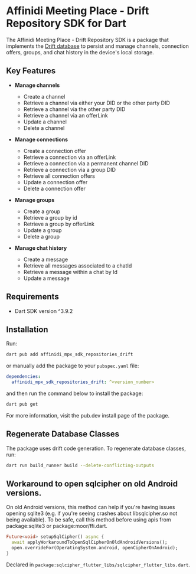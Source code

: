 # Affinidi Meeting Place - Drift Repository SDK for Dart

The Affinidi Meeting Place - Drift Repository SDK is a package that implements the [Drift database](https://pub.dev/packages/drift) to persist and manage channels, connection offers, groups, and chat history in the device's local storage.

## Key Features

- **Manage channels**
    - Create a channel
    - Retrieve a channel via either your DID or the other party DID
    - Retrieve a channel via the other party DID
    - Retrieve a channel via an offerLink
    - Update a channel
    - Delete a channel

- **Manage connections**
  - Create a connection offer
  - Retrieve a connection via an offerLink
  - Retrieve a connection via a permanent channel DID
  - Retrieve a connection via a group DID
  - Retrieve all connection offers
  - Update a connection offer
  - Delete a connection offer
  
- **Manage groups**
  - Create a group
  - Retrieve a group by id
  - Retrieve a group by offerLink
  - Update a group
  - Delete a group

- **Manage chat history**
  - Create a message
  - Retrieve all messages associated to a chatId
  - Retrieve a message within a chat by Id
  - Update a message

## Requirements

- Dart SDK version ^3.9.2

## Installation

Run:

```bash
dart pub add affinidi_mpx_sdk_repositories_drift
```

or manually add the package to your `pubspec.yaml` file:

```yaml
dependencies:
  affinidi_mpx_sdk_repositories_drift: ^<version_number>
```

and then run the command below to install the package:

```bash
dart pub get
```

For more information, visit the pub.dev install page of the package.

## Regenerate Database Classes

The package uses drift code generation. To regenerate database classes, run:

```bash
dart run build_runner build --delete-conflicting-outputs
```

## Workaround to open sqlcipher on old Android versions.

On old Android versions, this method can help if you're having issues opening sqlite3 (e.g. if you're seeing crashes about libsqlcipher.so not being available). To be safe, call this method before using apis from package:sqlite3 or package:moor/ffi.dart.

```dart
Future<void> setupSqlCipher() async {
  await applyWorkaroundToOpenSqlCipherOnOldAndroidVersions();
  open.overrideFor(OperatingSystem.android, openCipherOnAndroid);
}
```

Declared in `package:sqlcipher_flutter_libs/sqlcipher_flutter_libs.dart`.
